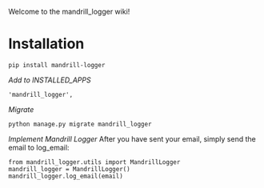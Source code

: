 Welcome to the mandrill_logger wiki!

# Installation


    pip install mandrill-logger

*Add to INSTALLED_APPS*

    'mandrill_logger',

*Migrate*

    python manage.py migrate mandrill_logger

*Implement Mandrill Logger*
After you have sent your email, simply send the email to log_email:

    from mandrill_logger.utils import MandrillLogger
    mandrill_logger = MandrillLogger()
    mandrill_logger.log_email(email)

